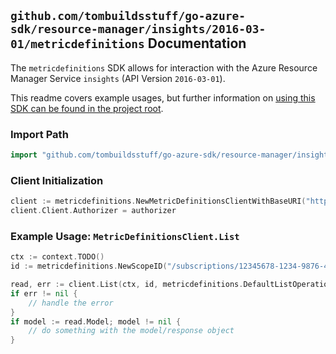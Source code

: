 
## `github.com/tombuildsstuff/go-azure-sdk/resource-manager/insights/2016-03-01/metricdefinitions` Documentation

The `metricdefinitions` SDK allows for interaction with the Azure Resource Manager Service `insights` (API Version `2016-03-01`).

This readme covers example usages, but further information on [using this SDK can be found in the project root](https://github.com/tombuildsstuff/go-azure-sdk/tree/main/docs).

### Import Path

```go
import "github.com/tombuildsstuff/go-azure-sdk/resource-manager/insights/2016-03-01/metricdefinitions"
```


### Client Initialization

```go
client := metricdefinitions.NewMetricDefinitionsClientWithBaseURI("https://management.azure.com")
client.Client.Authorizer = authorizer
```


### Example Usage: `MetricDefinitionsClient.List`

```go
ctx := context.TODO()
id := metricdefinitions.NewScopeID("/subscriptions/12345678-1234-9876-4563-123456789012/resourceGroups/some-resource-group")

read, err := client.List(ctx, id, metricdefinitions.DefaultListOperationOptions())
if err != nil {
	// handle the error
}
if model := read.Model; model != nil {
	// do something with the model/response object
}
```
